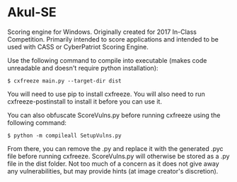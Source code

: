 # Akul-SE
Scoring engine for Windows. Originally created for 2017 In-Class Competition. Primarily intended to score applications and intended to be used with CASS or CyberPatriot Scoring Engine.

Use the following command to compile into executable (makes code unreadable and doesn't require python installation):
```
$ cxfreeze main.py --target-dir dist
```
You will need to use pip to install cxfreeze. You will also need to run cxfreeze-postinstall to install it before you can use it.

You can also obfuscate ScoreVulns.py before running cxfreeze using the following command:
```
$ python -m compileall SetupVulns.py
```
From there, you can remove the .py and replace it with the generated .pyc file before running cxfreeze. ScoreVulns.py will otherwise be stored as a .py file in the dist folder. Not too much of a concern as it does not give away any vulnerabilities, but may provide hints (at image creator's discretion).
